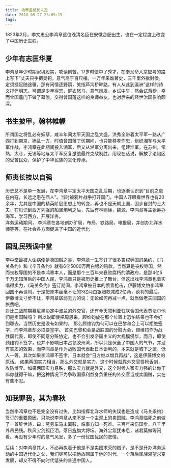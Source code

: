 ```yaml
---
title: 功罪盖棺犹未定
date: 2018-05-27 23:09:19
tags:
---
```

1823年2月，李文忠公李鸿章这位晚清名臣在安徽合肥出生，也在一定程度上改变了中国历史进程。
## 少年有志匡华夏 ##
李鸿章年少时期家境殷实，攻读刻苦，17岁时便中了秀才，在奉父命入京应考的路上写下“丈夫只手把吴钩，意气高于百尺楼。一万年来谁著史，三千里外欲封侯。定须捷足随途骥，那有闲情逐野鸥，笑指芦沟桥畔路，有人从此到瀛洲”这样的诗文抒怀明志。可谓是少年得志，鲜衣怒马，意气风发。乡试中举，然会试落榜，幸而曾国藩门下做了幕僚，交得曾国藩这样的良师益友，也对后来的经世治国影响颇深。
## 书生披甲，翰林帷幄 ##
所谓国之将乱必有妖孽，咸丰年间太平天国之乱大盛，洪秀全带着太平军一路从广西打到南京，祸乱一方，时值曾国藩丁忧期间，也只能移孝作忠，组织湘军与太平军作战，李鸿章在此期间投入湘军，后又从湘军分离出来，组建淮军，在苏州，常熟，太仓，无锡等地与太平军反复激战最终克敌制胜，用现在话说，解放了沦陷区的受苦民众，保护了中华民族的文化传承。  
## 师夷长技以自强 ##
历史总不是单一发展，在李鸿章平定太平天国之乱后期，也逐渐认识到“目前之患在内寇，长远之患在西人”。当时被鸦片战争打开国门，中国人开眼看世界也有20余年，尤其是中国的精英阶层思想上的转变，再也不是天朝上国，固步自封的士大夫，在见识到西方列强的船坚炮利之后，先后有林则徐，魏源，李鸿章等主张筹办海军，学习西方，开展洋务。  
洋务运动期间， 李鸿章在各地创办矿局，布局，铁路局，电报局，并创办北洋水师等等，在社会各方面促进了中国的近代化
## 国乱民残误中堂 ##
李中堂最被人诟病便是卖国贼之类，李鸿章一生签订了很多丧权辱国的条约，《马关条约》和《辛丑条约》就有6亿5000万两白银的赔款。当然算是丧权辱国，然而丧权辱国的不是李鸿章本人，而是那个三百年来衰败腐朽的清政府，是那4亿5千万无知落后的中国人民，李鸿章只是被历史推上了舞台，但这出戏李鸿章也着实唱得卖力，《马关条约》签订期间，李鸿章被日本的愤青枪击，伊藤博文怕李鸿章回国不再谈判，于是把原本丝毫不让的3亿两白银赔款减成2亿两，谈判的最后，伊藤博文寸步不让，李鸿章孱弱无力的说：无论如何再减一点，就当做老夫回国的旅费吧。  
对比二战前期慕尼黑协定中波兰的外交官，还有今天叙利亚驻联合国代表贾法尔他们是卖国贼吗？
所以说即使把周恩来，顾维钧放在那个位置上恐怕结果也不会好到哪去，当然历史是没有如果的。
那么顾维钧为何可以在巴黎和会上可以拒绝签字，而李鸿章却必须要签字。
首先巴黎和会是战胜国的分赃大会，顾维钧作为战胜国代表，即使不同意分赃协定，也不会引发帝国主义的大规模侵华，而且，即使顾维钧不签字，也并不影响日本占领胶州湾，所以只是保全了中国人的气节，并没有实质的效果，而李鸿章是作为战败国代表赴日本谈判的，本来就是城下之盟，低人一等，其次如果李鸿章不签字，日本就会“日方继以增兵再战”，这是伊藤博文的原话。
如果两国实力相当，那么外交就是实力，这个时候就靠外交官唇枪舌剑，攻防博弈。如果两国实力悬殊，那么实力就是外交，这个时候人家实力强的让你干嘛你就得干嘛，把这种情况下为争取国家利益身负重任的外交官当成卖国贼，实在有些不忍。
## 知我罪我，其为春秋 ##
当然李鸿章也不是完全没有过失，比如指挥北洋水师的失误也是造成《马关条约》签订的重要原因，只能说李鸿章从来不是一个主观上的卖国贼，李鸿章临死之前做了一首辞世诗，曰：劳劳车马未离鞍，临事方知一死难。三百年来伤国步，八千里外吊民残。秋风宝剑孤臣泪，落日旌旗大将坛。海外尘氛犹未息，诸君莫做等闲看。再没有少年时的意气风发，多了一份忧国忧民的悲情。

后续：对李鸿章其人，不必再执着于他是不是卖国求荣的贼子，是不是开办洋务运动的中国近代化之父，我们尽可以把他放回属于他的时代，一个落后民族渴望求变发展，却又不得不向时代低头的普通中国人。



